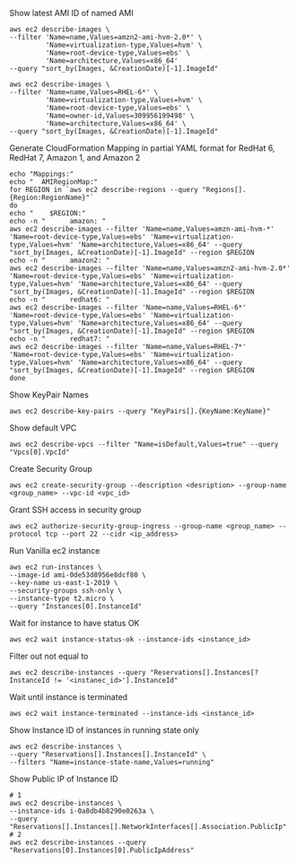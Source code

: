 Show latest AMI ID of named AMI
```
aws ec2 describe-images \
--filter 'Name=name,Values=amzn2-ami-hvm-2.0*' \
         'Name=virtualization-type,Values=hvm' \
         'Name=root-device-type,Values=ebs' \
         'Name=architecture,Values=x86_64'
--query "sort_by(Images, &CreationDate)[-1].ImageId"
```
```
aws ec2 describe-images \
--filter 'Name=name,Values=RHEL-6*' \
         'Name=virtualization-type,Values=hvm' \
         'Name=root-device-type,Values=ebs' \
         'Name=owner-id,Values=309956199498' \
         'Name=architecture,Values=x86_64' \
--query "sort_by(Images, &CreationDate)[-1].ImageId"
```

Generate CloudFormation Mapping in partial YAML format for RedHat 6, RedHat 7, Amazon 1, and Amazon 2
```
echo "Mappings:"
echo "  AMIRegionMap:"
for REGION in `aws ec2 describe-regions --query "Regions[].{Region:RegionName}"`
do
echo "    $REGION:"
echo -n "      amazon: "
aws ec2 describe-images --filter 'Name=name,Values=amzn-ami-hvm-*' 'Name=root-device-type,Values=ebs' 'Name=virtualization-type,Values=hvm' 'Name=architecture,Values=x86_64' --query "sort_by(Images, &CreationDate)[-1].ImageId" --region $REGION
echo -n "      amazon2: "
aws ec2 describe-images --filter 'Name=name,Values=amzn2-ami-hvm-2.0*' 'Name=root-device-type,Values=ebs' 'Name=virtualization-type,Values=hvm' 'Name=architecture,Values=x86_64' --query "sort_by(Images, &CreationDate)[-1].ImageId" --region $REGION
echo -n "      redhat6: "
aws ec2 describe-images --filter 'Name=name,Values=RHEL-6*' 'Name=root-device-type,Values=ebs' 'Name=virtualization-type,Values=hvm' 'Name=architecture,Values=x86_64' --query "sort_by(Images, &CreationDate)[-1].ImageId" --region $REGION
echo -n "      redhat7: "
aws ec2 describe-images --filter 'Name=name,Values=RHEL-7*' 'Name=root-device-type,Values=ebs' 'Name=virtualization-type,Values=hvm' 'Name=architecture,Values=x86_64' --query "sort_by(Images, &CreationDate)[-1].ImageId" --region $REGION
done
```

Show KeyPair Names
```
aws ec2 describe-key-pairs --query "KeyPairs[].{KeyName:KeyName}"
```

Show default VPC
```
aws ec2 describe-vpcs --filter "Name=isDefault,Values=true" --query "Vpcs[0].VpcId"
```

Create Security Group
```
aws ec2 create-security-group --description <desription> --group-name <group_name> --vpc-id <vpc_id>
```

Grant SSH access in security group
```
aws ec2 authorize-security-group-ingress --group-name <group_name> --protocol tcp --port 22 --cidr <ip_address>
```

Run Vanilla ec2 instance
```
aws ec2 run-instances \
--image-id ami-0de53d8956e8dcf80 \
--key-name us-east-1-2019 \
--security-groups ssh-only \
--instance-type t2.micro \
--query "Instances[0].InstanceId"
```

Wait for instance to have status OK
```
aws ec2 wait instance-status-ok --instance-ids <instance_id>
```

Filter out not equal to
```
aws ec2 describe-instances --query "Reservations[].Instances[?InstanceId != '<instanec_id>'].InstanceId"
```

Wait until instance is terminated
```
aws ec2 wait instance-terminated --instance-ids <instance_id>
```

Show Instance ID of instances in running state only
```
aws ec2 describe-instances \
--query "Reservations[].Instances[].InstanceId" \
--filters "Name=instance-state-name,Values=running"
```

Show Public IP of Instance ID
```
# 1
aws ec2 describe-instances \
--instance-ids i-0a8db4b8290e0263a \
--query "Reservations[].Instances[].NetworkInterfaces[].Association.PublicIp"
# 2
aws ec2 describe-instances --query "Reservations[0].Instances[0].PublicIpAddress"
```
